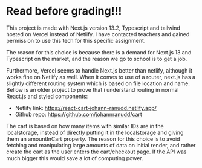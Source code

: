 # Read before grading!!!

This project is made with Next.js version 13.2, Typescript and tailwind hosted on Vercel instead of Netlify. I have contacted teachers and gained permission to use this tech for this specific assignment.

The reason for this choice is because there is a demand for Next.js 13 and Typescript on the market, and the reason we go to school is to get a job.

Furthermore, Vercel seems to handle Next.js better than netlify, although it works fine on Netlify as well.
When it comes to use of a router, next.js has a slightly different routing system which is based on file location and name. Bellow is an older project to prove that i understand routing in normal React.js and styled components:

- Netlify link: https://react-cart-johann-ranudd.netlify.app/
- Github repo: https://github.com/johannranudd/cart

The cart is based on how many items with similar IDs are in the localstorage, instead of directly putting it in the localstorage and giving them an amountInCart property.
The reason for this choice is to avoid fetching and manipulating large amounts of data on initial render, and rather create the cart as the user enters the cart/checkout page.
If the API was much bigger this would save a lot of computing power.
